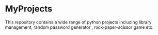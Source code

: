 # MyProjects

This repository contains a wide range of python projects including library management, random password generator , rock-paper-scissor game etc.

